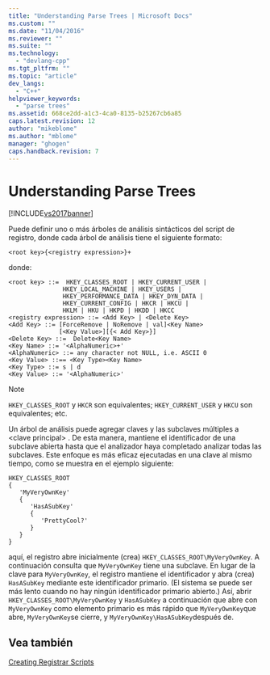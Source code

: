 ```yaml
---
title: "Understanding Parse Trees | Microsoft Docs"
ms.custom: ""
ms.date: "11/04/2016"
ms.reviewer: ""
ms.suite: ""
ms.technology: 
  - "devlang-cpp"
ms.tgt_pltfrm: ""
ms.topic: "article"
dev_langs: 
  - "C++"
helpviewer_keywords: 
  - "parse trees"
ms.assetid: 668ce2dd-a1c3-4ca0-8135-b25267cb6a85
caps.latest.revision: 12
author: "mikeblome"
ms.author: "mblome"
manager: "ghogen"
caps.handback.revision: 7
---
```

# Understanding Parse Trees
[!INCLUDE[vs2017banner](../assembler/inline/includes/vs2017banner.md)]

Puede definir uno o más árboles de análisis sintácticos del script de registro, donde cada árbol de análisis tiene el siguiente formato:  
  
```  
<root key>{<registry expression>}+  
```  
  
 donde:  
  
```  
<root key> ::=  HKEY_CLASSES_ROOT | HKEY_CURRENT_USER |  
               HKEY_LOCAL_MACHINE | HKEY_USERS |  
               HKEY_PERFORMANCE_DATA | HKEY_DYN_DATA |  
               HKEY_CURRENT_CONFIG | HKCR | HKCU |  
               HKLM | HKU | HKPD | HKDD | HKCC  
<registry expression> ::= <Add Key> | <Delete Key>  
<Add Key> ::= [ForceRemove | NoRemove | val]<Key Name>  
              [<Key Value>][{< Add Key>}]  
<Delete Key> ::=  Delete<Key Name>  
<Key Name> ::= '<AlphaNumeric>+'  
<AlphaNumeric> ::= any character not NULL, i.e. ASCII 0  
<Key Value> ::== <Key Type><Key Name>  
<Key Type> ::= s | d  
<Key Value> ::= '<AlphaNumeric>'  
```  
  
> [!NOTE]
>  `HKEY_CLASSES_ROOT` y `HKCR` son equivalentes; `HKEY_CURRENT_USER` y `HKCU` son equivalentes; etc.  
  
 Un árbol de análisis puede agregar claves y las subclaves múltiples a \<clave principal\> .  De esta manera, mantiene el identificador de una subclave abierta hasta que el analizador haya completado analizar todas las subclaves.  Este enfoque es más eficaz ejecutadas en una clave al mismo tiempo, como se muestra en el ejemplo siguiente:  
  
```  
HKEY_CLASSES_ROOT  
{  
   'MyVeryOwnKey'  
   {  
      'HasASubKey'  
      {  
         'PrettyCool?'  
      }  
   }  
}  
```  
  
 aquí, el registro abre inicialmente \(crea\) `HKEY_CLASSES_ROOT\MyVeryOwnKey`.  A continuación consulta que `MyVeryOwnKey` tiene una subclave.  En lugar de la clave para `MyVeryOwnKey`, el registro mantiene el identificador y abra \(crea\) `HasASubKey` mediante este identificador primario.  \(El sistema se puede ser más lento cuando no hay ningún identificador primario abierto.\) Así, abrir `HKEY_CLASSES_ROOT\MyVeryOwnKey` y `HasASubKey` a continuación que abre con `MyVeryOwnKey` como elemento primario es más rápido que `MyVeryOwnKey`que abre, `MyVeryOwnKey`se cierre, y `MyVeryOwnKey\HasASubKey`después de.  
  
## Vea también  
 [Creating Registrar Scripts](../atl/creating-registrar-scripts.md)